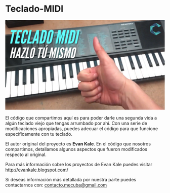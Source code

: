 # Teclado-MIDI

[![Teclado MIDI](Miniatura_de_YouTube.png?raw=true "thumbnail")](https://youtu.be/WRJIVvAlRF4)


El código que compartimos aquí es para poder darle una segunda vida a algún teclado viejo que tengas arrumbado por ahí.
Con una serie de modificaciones apropiadas, puedes adecuar el código para que funcione específicamente con tu teclado.

El autor original del proyecto es **Evan Kale**. En el código que nosotros compartimos, detallamos algunos aspectos que fueron modificados respecto al original.

Para más información sobre los proyectos de Evan Kale puedes visitar http://evankale.blogspot.com/

Si deseas información más detallada por nuestra parte puedes contactarnos con: contacto.mecuba@gmail.com
